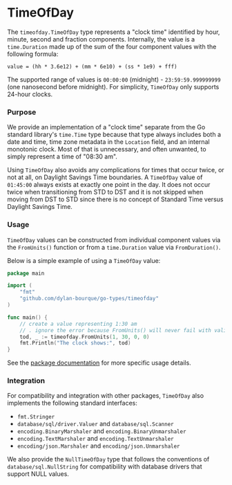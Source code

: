 # TimeOfDay

The `timeofday.TimeOfDay` type represents a "clock time" identified by hour, minute, second and fraction components.  Internally, the value is a `time.Duration` made up of the sum of the four component values with the following formula:

    value = (hh * 3.6e12) + (mm * 6e10) + (ss * 1e9) + fff)

The supported range of values is `00:00:00` (midnight) - `23:59:59.999999999` (one nanosecond before midnight).  For simplicity, `TimeOfDay` only supports 24-hour clocks.

### Purpose
We provide an implementation of a "clock time" separate from the Go standard library's `time.Time` type because that type always includes both a date and time, time zone metadata in the `Location` field, and an internal monotonic clock.  Most of that is unnecessary, and often unwanted, to simply represent a time of "08:30 am".

Using `TimeOfDay` also avoids any complications for times that occur twice, or not at all, on Daylight Savings Time boundaries.  A `TimeOfDay` value of `01:45:00` always exists at exactly one point in the day.  It does not occur twice when transitioning from STD to DST and it is not skipped when moving from DST to STD since there is no concept of Standard Time versus Daylight Savings Time.

### Usage
`TimeOfDay` values can be constructed from individual component values via the `FromUnits()` function or from a `time.Duration` value via `FromDuration()`.

Below is a simple example of using a `TimeOfDay` value:
```go
package main

import (
    "fmt"
    "github.com/dylan-bourque/go-types/timeofday"
)

func main() {
    // create a value representing 1:30 am
    // . ignore the error because FromUnits() will never fail with valid unit values
    tod, _ := timeofday.FromUnits(1, 30, 0, 0)
    fmt.Println("The clock shows:", tod)
}
```
See the [package documentation](https://godoc.org/github.com/dylan-bourque/go-types/timeofday) for more specific usage details.

### Integration
For compatibility and integration with other packages, `TimeOfDay` also implements the following standard interfaces:
* `fmt.Stringer`
* `database/sql/driver.Valuer` and `database/sql.Scanner`
* `encoding.BinaryMarshaler` and `encoding.BinaryUnmarshaler`
* `encoding.TextMarshaler` and `encoding.TextUnmarshaler`
* `encoding/json.Marshaler` and `encoding/json.Unmarshaler`

We also provide the `NullTimeOfDay` type that follows the conventions of `database/sql.NullString` for compatibility with database drivers that support NULL values.
